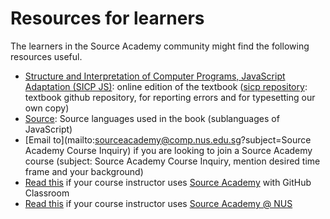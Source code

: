 # Resources for learners

The learners in the Source Academy community might find the following resources useful.

- [Structure and Interpretation of Computer Programs, JavaScript Adaptation (SICP JS)](https://source-academy.github.io/sicp/): online edition of the textbook ([sicp repository](https://github.com/source-academy/sicp): textbook github repository, for reporting errors and for typesetting our own copy)
- [Source](https://source-academy.github.io/source/): Source languages used in the book (sublanguages of JavaScript)
- [Email to](mailto:sourceacademy@comp.nus.edu.sg?subject=Source Academy Course Inquiry) if you are looking to join a Source Academy course (subject: Source Academy Course Inquiry, mention desired time frame and your background)
- [Read this](github/README.md) if your course instructor uses [Source Academy](https://source-academy.github.io/) with GitHub Classroom
- [Read this](nus/README.md) if your course instructor uses [Source Academy @ NUS](https://sourceacademy.nus.edu.sg/)

